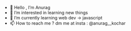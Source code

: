 - 👋 Hello , I’m Anurag
- 👀 I’m interested in learning new things
- 🌱 I’m currently learning web dev -> javascript
- 📫 How to reach me ? dm me at insta : @anurag__kochar


<!---
Anurag-Kochar-1/Anurag-Kochar-1 is a ✨ special ✨ repository because its `README.md` (this file) appears on your GitHub profile.
You can click the Preview link to take a look at your changes.
--->
